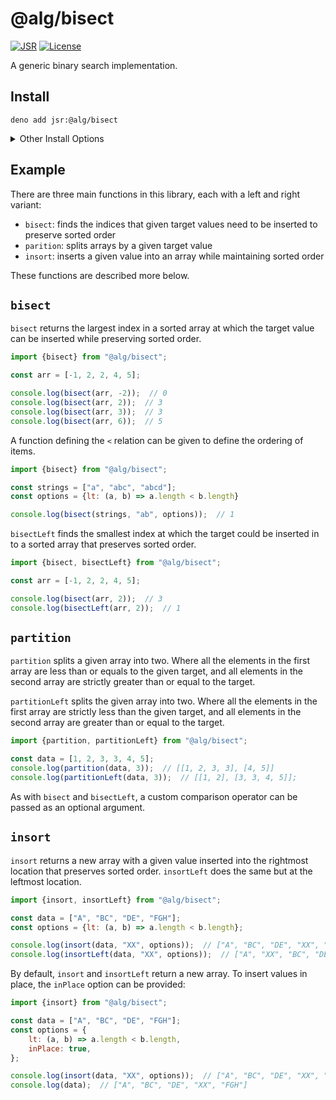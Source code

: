# @alg/bisect

[![JSR](https://jsr.io/badges/@alg/bisect)](https://jsr.io/@alg/bisect)
[![License](https://img.shields.io/badge/Apache--2.0-green?label=license)](https://github.com/alg-js/bisect/blob/main/LICENSE)

A generic binary search implementation.

## Install

```
deno add jsr:@alg/bisect
```

<details>
<summary>Other Install Options</summary>

```bash
npx jsr add @alg/bisect
```

```bash
bunx jsr add @alg/bisect
```

```bash
pnpm i jsr:@alg/bisect
```

```bash
yarn add jsr:@alg/bisect
```

```bash
vlt install jsr:@alg/bisect
```

</details>

## Example

There are three main functions in this library, each with a left and right
variant:

- `bisect`: finds the indices that given target values need to be inserted to
  preserve sorted order
- `parition`: splits arrays by a given target value
- `insort`: inserts a given value into an array while maintaining sorted order

These functions are described more below.

## `bisect`

`bisect` returns the largest index in a sorted array at which the target value
can be inserted while preserving sorted order.

```javascript
import {bisect} from "@alg/bisect";

const arr = [-1, 2, 2, 4, 5];

console.log(bisect(arr, -2));  // 0
console.log(bisect(arr, 2));  // 3
console.log(bisect(arr, 3));  // 3
console.log(bisect(arr, 6));  // 5
```

A function defining the `<` relation can be given to define the ordering of
items.

```javascript
import {bisect} from "@alg/bisect";

const strings = ["a", "abc", "abcd"];
const options = {lt: (a, b) => a.length < b.length}

console.log(bisect(strings, "ab", options));  // 1
```

`bisectLeft` finds the smallest index at which the target could be inserted in
to a sorted array that preserves sorted order.

```javascript
import {bisect, bisectLeft} from "@alg/bisect";

const arr = [-1, 2, 2, 4, 5];

console.log(bisect(arr, 2));  // 3
console.log(bisectLeft(arr, 2));  // 1
```

## `partition`

`partition` splits a given array into two. Where all the elements in the first
array are less than or equals to the given target, and all elements in the
second array are strictly greater than or equal to the target.

`partitionLeft` splits the given array into two. Where all the elements in the
first array are strictly less than the given target, and all elements in the
second array are greater than or equal to the target.

```javascript
import {partition, partitionLeft} from "@alg/bisect";

const data = [1, 2, 3, 3, 4, 5];
console.log(partition(data, 3));  // [[1, 2, 3, 3], [4, 5]]
console.log(partitionLeft(data, 3));  // [[1, 2], [3, 3, 4, 5]];
```

As with `bisect` and `bisectLeft`, a custom comparison operator can be passed as
an optional argument.

## `insort`

`insort` returns a new array with a given value inserted into the rightmost
location that preserves sorted order. `insortLeft` does the same but at the
leftmost location.

```javascript
import {insort, insortLeft} from "@alg/bisect";

const data = ["A", "BC", "DE", "FGH"];
const options = {lt: (a, b) => a.length < b.length};

console.log(insort(data, "XX", options));  // ["A", "BC", "DE", "XX", "FGH"]
console.log(insortLeft(data, "XX", options));  // ["A", "XX", "BC", "DE", "FGH"]
```

By default, `insort` and `insortLeft` return a new array. To insert values in
place, the `inPlace` option can be provided:

```javascript
import {insort} from "@alg/bisect";

const data = ["A", "BC", "DE", "FGH"];
const options = {
    lt: (a, b) => a.length < b.length,
    inPlace: true,
};

console.log(insort(data, "XX", options));  // ["A", "BC", "DE", "XX", "FGH"]
console.log(data);  // ["A", "BC", "DE", "XX", "FGH"]
```
